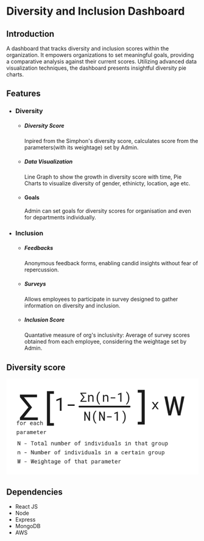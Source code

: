 # Diversity and Inclusion Dashboard

## Introduction

A dashboard that tracks diversity and inclusion scores within the organization. It empowers organizations to set meaningful goals, providing a comparative analysis against their current scores. Utilizing advanced data visualization techniques, the dashboard presents insightful diversity pie charts.

## Features
- ### Diversity
    - ##### Diversity Score
        Inpired from the Simphon's diversity score, calculates score from the parameters(with its weightage) set by Admin.
    - ##### Data Visualization
        Line Graph to show the growth in diversity score with time, Pie Charts to visualize diversity of gender, ethinicty, location, age etc.
    - #### Goals
        Admin can set goals for diversity scores for organisation and even for departments individually.
- ### Inclusion
    - ##### Feedbacks
        Anonymous feedback forms, enabling candid insights without fear of repercussion.
    - ##### Surveys
        Allows employees to participate in survey designed to gather information on diversity and inclusion.
    - ##### Inclusion Score
        Quantative measure of org's inclusivity: Average of survey scores obtained from each employee, considering the weightage set by Admin.

## Diversity score
![Score](score.png)

## Dependencies

- React JS
- Node
- Express
- MongoDB
- AWS